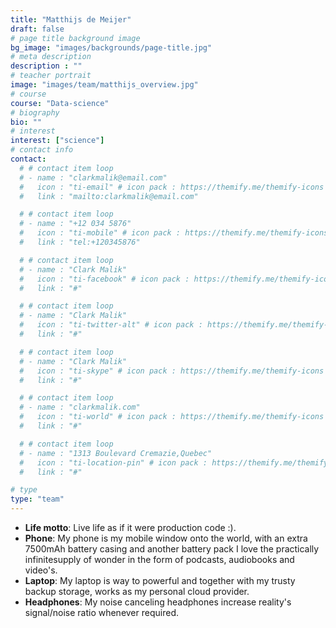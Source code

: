 ```yaml
---
title: "Matthijs de Meijer"
draft: false
# page title background image
bg_image: "images/backgrounds/page-title.jpg"
# meta description
description : ""
# teacher portrait
image: "images/team/matthijs_overview.jpg"
# course
course: "Data-science"
# biography
bio: ""
# interest
interest: ["science"]
# contact info
contact:
  # # contact item loop
  # - name : "clarkmalik@email.com"
  #   icon : "ti-email" # icon pack : https://themify.me/themify-icons
  #   link : "mailto:clarkmalik@email.com"

  # # contact item loop
  # - name : "+12 034 5876"
  #   icon : "ti-mobile" # icon pack : https://themify.me/themify-icons
  #   link : "tel:+120345876"

  # # contact item loop
  # - name : "Clark Malik"
  #   icon : "ti-facebook" # icon pack : https://themify.me/themify-icons
  #   link : "#"

  # # contact item loop
  # - name : "Clark Malik"
  #   icon : "ti-twitter-alt" # icon pack : https://themify.me/themify-icons
  #   link : "#"

  # # contact item loop
  # - name : "Clark Malik"
  #   icon : "ti-skype" # icon pack : https://themify.me/themify-icons
  #   link : "#"

  # # contact item loop
  # - name : "clarkmalik.com"
  #   icon : "ti-world" # icon pack : https://themify.me/themify-icons
  #   link : "#"

  # # contact item loop
  # - name : "1313 Boulevard Cremazie,Quebec"
  #   icon : "ti-location-pin" # icon pack : https://themify.me/themify-icons
  #   link : "#"

# type
type: "team"
---
```


* **Life motto**: Live life as if it were production code :).
* **Phone**: My phone is my mobile window onto the world, with an extra 7500mAh battery casing and another battery pack I love the practically infinitesupply of wonder in the form of podcasts, audiobooks and video's.
* **Laptop**: My laptop is way to powerful and together with my trusty backup storage, works as my personal cloud provider.
* **Headphones**: My noise canceling headphones increase reality's signal/noise ratio whenever required.